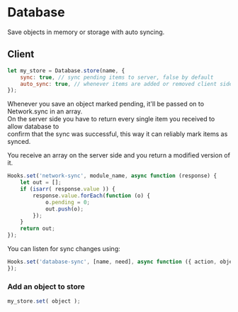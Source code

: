 # Database
Save objects in memory or storage with auto syncing.

## Client
```js
let my_store = Database.store(name, {
	sync: true, // sync pending items to server, false by default
	auto_sync: true, // whenever items are added or removed client side, false by default
});
```

Whenever you save an object marked pending, it'll be passed on to Network.sync in an array.  
On the server side you have to return every single item you received to allow database to  
confirm that the sync was successful, this way it can reliably mark items as synced.

You receive an array on the server side and you return a modified version of it.

```js
Hooks.set('network-sync', module_name, async function (response) {
	let out = [];
	if (isarr( response.value )) {
		response.value.forEach(function (o) {
			o.pending = 0;
			out.push(o);
		});
	}
	return out;
});
```


You can listen for sync changes using:

```js
Hooks.set('database-sync', [name, need], async function ({ action, object }) {
});
```

### Add an object to store

```js
my_store.set( object );
```
